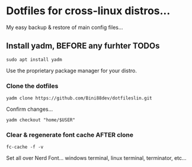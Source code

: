 # Dotfiles for cross-linux distros...
My easy backup & restore of main config files...

## Install yadm, BEFORE any furhter TODOs
```
sudo apt install yadm
```
Use the proprietary package manager for your distro.

### Clone the dotfiles
```
yadm clone https://github.com/Bini88dev/dotfileslin.git
```
Confirm changes...
```
yadm checkout "home/$USER"
```

### Clear & regenerate font cache AFTER clone
```
fc-cache -f -v
```
Set all over Nerd Font... windows terminal, linux terminal, terminator, etc...


